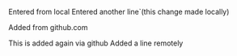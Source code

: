 Entered from local
Entered another line`(this change made locally)

Added from github.com

This is added again via github
Added a line remotely
